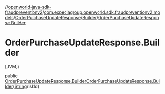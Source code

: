 //[openworld-java-sdk-fraudpreventionv2](../../../../index.md)/[com.expediagroup.openworld.sdk.fraudpreventionv2.models](../../index.md)/[OrderPurchaseUpdateResponse](../index.md)/[Builder](index.md)/[OrderPurchaseUpdateResponse.Builder](-order-purchase-update-response.-builder.md)

# OrderPurchaseUpdateResponse.Builder

[JVM]\

public [OrderPurchaseUpdateResponse.Builder](index.md)[OrderPurchaseUpdateResponse.Builder](-order-purchase-update-response.-builder.md)([String](https://docs.oracle.com/javase/8/docs/api/java/lang/String.html)riskId)
